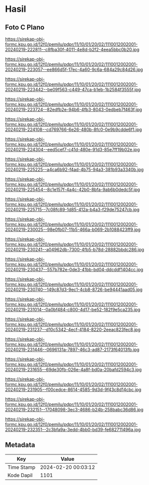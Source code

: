 # Hasil

## Foto C Plano

https://sirekap-obj-formc.kpu.go.id/12f0/pemilu/pdpr/11/10/01/20/02/1110012002001-20240219-222811--c8fba30f-4011-4e8d-b2f2-4eea5bbc0b20.jpg

https://sirekap-obj-formc.kpu.go.id/12f0/pemilu/pdpr/11/10/01/20/02/1110012002001-20240219-223057--ee866d5f-17ec-4a60-9c6a-684a29c84d26.jpg

https://sirekap-obj-formc.kpu.go.id/12f0/pemilu/pdpr/11/10/01/20/02/1110012002001-20240219-223442--be09f563-c449-47ca-b1eb-1b2584f3555f.jpg

https://sirekap-obj-formc.kpu.go.id/12f0/pemilu/pdpr/11/10/01/20/02/1110012002001-20240219-223724--82edfb2e-94b6-4fb3-8043-0edbeb7f463f.jpg

https://sirekap-obj-formc.kpu.go.id/12f0/pemilu/pdpr/11/10/01/20/02/1110012002001-20240219-224108--cd769766-6e26-480b-8fc0-0e9b9cdde6f1.jpg

https://sirekap-obj-formc.kpu.go.id/12f0/pemilu/pdpr/11/10/01/20/02/1110012002001-20240219-224304--eed5cef7-c41d-480e-91d3-85e7ff19b02e.jpg

https://sirekap-obj-formc.kpu.go.id/12f0/pemilu/pdpr/11/10/01/20/02/1110012002001-20240219-225225--a4ca6b92-f4ad-4b75-94a3-381b93a3340b.jpg

https://sirekap-obj-formc.kpu.go.id/12f0/pemilu/pdpr/11/10/01/20/02/1110012002001-20240219-225454--8c1e157f-4a4c-42b0-8bfa-9ab6b0dedc5f.jpg

https://sirekap-obj-formc.kpu.go.id/12f0/pemilu/pdpr/11/10/01/20/02/1110012002001-20240219-225715--7c08fc89-1d85-412a-b4a3-f29de75247cb.jpg

https://sirekap-obj-formc.kpu.go.id/12f0/pemilu/pdpr/11/10/01/20/02/1110012002001-20240219-230025--98e0fb07-11b5-466a-b069-2b1088423ff9.jpg

https://sirekap-obj-formc.kpu.go.id/12f0/pemilu/pdpr/11/10/01/20/02/1110012002001-20240219-230241--a04962db-7300-4fb5-b78d-28882bbdc286.jpg

https://sirekap-obj-formc.kpu.go.id/12f0/pemilu/pdpr/11/10/01/20/02/1110012002001-20240219-230437--557b782e-0de3-41bb-bd04-ddcddf1404cc.jpg

https://sirekap-obj-formc.kpu.go.id/12f0/pemilu/pdpr/11/10/01/20/02/1110012002001-20240219-230740--149c87d3-9ec1-4cb8-8726-be94441aad05.jpg

https://sirekap-obj-formc.kpu.go.id/12f0/pemilu/pdpr/11/10/01/20/02/1110012002001-20240219-231014--0a0bf484-c800-4d17-be52-182f9e5ca235.jpg

https://sirekap-obj-formc.kpu.go.id/12f0/pemilu/pdpr/11/10/01/20/02/1110012002001-20240219-231237--d10c5342-4ecf-4184-8220-2eeac823fec8.jpg

https://sirekap-obj-formc.kpu.go.id/12f0/pemilu/pdpr/11/10/01/20/02/1110012002001-20240219-231446--0696131a-7897-46c3-ad87-2173f64013fb.jpg

https://sirekap-obj-formc.kpu.go.id/12f0/pemilu/pdpr/11/10/01/20/02/1110012002001-20240219-231655--69de30fb-026e-4a8f-bd0a-20bafd2594c3.jpg

https://sirekap-obj-formc.kpu.go.id/12f0/pemilu/pdpr/11/10/01/20/02/1110012002001-20240219-231905--f00cedce-8614-4585-9d3d-9f43c8d14cbc.jpg

https://sirekap-obj-formc.kpu.go.id/12f0/pemilu/pdpr/11/10/01/20/02/1110012002001-20240219-232151--17048098-3ec3-4686-b24b-258babc36d86.jpg

https://sirekap-obj-formc.kpu.go.id/12f0/pemilu/pdpr/11/10/01/20/02/1110012002001-20240219-232351--2c3bfa9a-3edd-4bb0-bd39-fe682711496a.jpg


## Metadata

| Key        | Value               |
| ---------- | ------------------- |
| Time Stamp | 2024-02-20 00:03:12 |
| Kode Dapil | 1101                |



